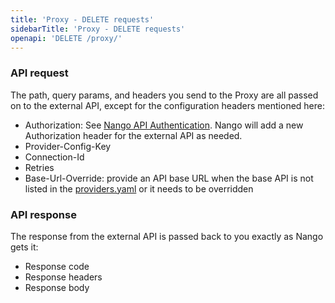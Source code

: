 ```yaml
---
title: 'Proxy - DELETE requests'
sidebarTitle: 'Proxy - DELETE requests'
openapi: 'DELETE /proxy/'
---
```


### API request

The path, query params, and headers you send to the Proxy are all passed on to the external API, except for the configuration headers mentioned here:
* Authorization: See [Nango API Authentication](/reference/api/authentication). Nango will add a new Authorization header for the external API as needed.
* Provider-Config-Key
* Connection-Id
* Retries
* Base-Url-Override: provide an API base URL when the base API is not listed in the [providers.yaml](https://nango.dev/providers.yaml) or it needs to be overridden

### API response

The response from the external API is passed back to you exactly as Nango gets it:
* Response code
* Response headers
* Response body

